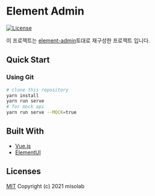 # Element Admin

[![License](https://img.shields.io/github/license/codetrial/element-admin.svg)](https://github.com/codetrial/element-admin)

이 프로젝트는 [element-admin](https://github.com/codetrial/element-admin)토대로 재구성한 프로젝트 입니다.

## Quick Start

### Using Git

```bash
# clone this repository
yarn install
yarn run serve
# for mock api
yarn run serve --MOCK=true
```


## Built With

- [Vue.js](https://github.com/vuejs/vue)
- [ElementUI](https://github.com/ElemeFE/element)


## Licenses

[MIT](http://opensource.org/licenses/MIT)
Copyright (c) 2021 misolab
